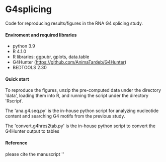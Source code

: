 # G4splicing

Code for reproducing results/figures in the RNA G4 splicing study.


#### Enviroment and required libraries
- python 3.9  
- R 4.1.0
- R libraries: ggpubr, gplots, data.table
- G4Hunter (https://github.com/AnimaTardeb/G4Hunter)
- BEDTOOLS 2.30

#### Quick start
To reproduce the figures, unzip the pre-computed data under the directory 'data', loading them into R, and running the script under the directory 'Rscript'.

The 'ana.g4.seq.py' is the in-house python script for analyzing nucleotide content and searching G4 motifs from the previous study.

The 'convert.g4hres2tab.py' is the in-house python script to convert the G4Hunter output to tables  


#### Reference 
please cite the manuscript ''


